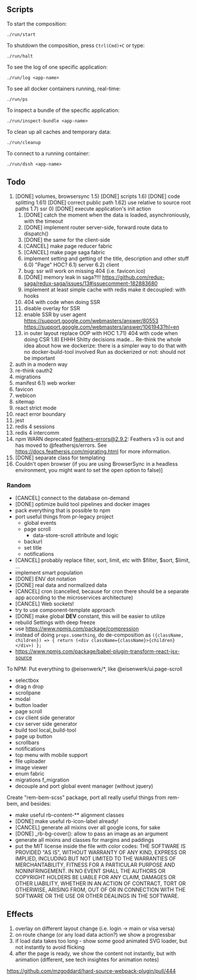 ## Scripts

To start the composition:
~~~
./run/start
~~~

To shutdown the composition, press `Ctrl(Cmd)+C` or type:
~~~
./run/halt
~~~

To see the log of one specific application:
~~~
./run/log <app-name>
~~~

To see all docker containers running, real-time:
~~~
./run/ps
~~~

To inspect a bundle of the specific application:
~~~
./run/inspect-bundle <app-name>
~~~

To clean up all caches and temporary data:
~~~
./run/cleanup
~~~

To connect to a running container:
~~~
./run/dssh <app-name>
~~~

## Todo

1) [DONE] volumes, browsersync
1.5) [DONE] scripts
1.6) [DONE] code splitting
1.61) [DONE] correct public path
1.62) use relative to source root paths
1.7) ssr
    0) [DONE] execute application's init action
    1) [DONE] catch the moment when the data is loaded, asynchroniously, with the timeout
    2) [DONE] implement router server-side, forward route data to dispatch()
    3) [DONE] the same for the client-side
    4) [CANCEL] make page reducer fabric
    5) [CANCEL] make page saga fabric
    6) implement setting and getting of the title, description and other stuff
        6.0) "Page" HOC?
        6.1) server
        6.2) client
    7) bug: ssr will work on missing 404 (i.e. favicon.ico)
    8) [DONE] memory leak in saga?!!!
        https://github.com/redux-saga/redux-saga/issues/13#issuecomment-182883680
    9) implement at least simple cache with redis
        make it decoupled: with hooks
    10) 404 with code when doing SSR
    11) disable overlay for SSR
    12) enable SSR by user agent
        https://support.google.com/webmasters/answer/80553
        https://support.google.com/webmasters/answer/1061943?hl=en
    13) in outer layout replace OOP with HOC
1.71) 404 with code when doing CSR
1.8) EHHH Shitty decisions made... 
    Re-think the whole idea about how we dockerize: there is a simpler way to do that with no docker-build-tool involved
    Run as dockerized or not: should not be important
2) auth in a modern way
4) re-think oauth2
5) migrations
6) manifest
6.1) web worker
7) favicon
8) webicon
9) sitemap
10) react strict mode
11) react error boundary
13) jest
14) redis 4 sessions
15) redis 4 intercomm
16) npm WARN deprecated feathers-errors@2.9.2: Feathers v3 is out and has moved to @feathersjs/errors. See https://docs.feathersjs.com/migrating.html for more information.
17) [DONE] separate class for templating
18) Couldn't open browser (if you are using BrowserSync in a headless environment, you might want to set the open option to false)]

### Random
* [CANCEL] connect to the database on-demand
* [DONE] optimize build tool pipelines and docker images
* pack everything that is possible to npm
* port useful things from pr-legacy project
    * global events
    * page scroll
        * data-store-scroll attribute and logic
    * backurl
    * set title
    * notifications
* [CANCEL] probably replace filter, sort, limit, etc with $filter, $sort, $limit, ...
* implement smart population
* [DONE] ENV dot notation
* [DONE] real data and normalized data
* [CANCEL] cron (cancelled, because for cron there should be a separate app according to the microservices architecture)
* [CANCEL] Web sockets!
* try to use component-template approach
* [DONE] make global __DEV__ constant, this will be easier to utilize
* rebuild Settings with deep freeze
* use https://www.npmjs.com/package/compression
* instead of doing `props.something`, do de-composition as `({className, children}) => { return (<div className={className}>{children}</div>) };`
* https://www.npmjs.com/package/babel-plugin-transform-react-jsx-source

To NPM:
Put everything to @eisenwerk/*, like @eisenwerk/ui.page-scroll

* selectbox
* drag n drop
* scrollpane
* modal
* button loader
* page scroll
* csv client side generator
* csv server side generator
* build tool
    local_build-tool
* page up button
* scrollbars
* notifications
* top menu with mobile support
* file uploader
* image viewer
* enum fabric
* migrations
    f_migration
* decouple and port global event manager (without jquery)

Create "rem-bem-scss" package, port all really useful things from rem-bem, and besides:
* make useful rb-content-** alignment classes
* [DONE] make useful rb-icon-label already!
* [CANCEL] generate all mixins over all google icons, for sake
* [DONE] _rb-bg-cover(): allow to pass an image as an argument
* generate all mixins and classes for margins and paddings
* put the MIT license inside the file with color codes:
THE SOFTWARE IS PROVIDED "AS IS", WITHOUT WARRANTY OF ANY KIND, EXPRESS OR IMPLIED, INCLUDING BUT NOT LIMITED TO THE WARRANTIES OF MERCHANTABILITY, FITNESS FOR A PARTICULAR PURPOSE AND NONINFRINGEMENT. IN NO EVENT SHALL THE AUTHORS OR COPYRIGHT HOLDERS BE LIABLE FOR ANY CLAIM, DAMAGES OR OTHER LIABILITY, WHETHER IN AN ACTION OF CONTRACT, TORT OR OTHERWISE, ARISING FROM, OUT OF OR IN CONNECTION WITH THE SOFTWARE OR THE USE OR OTHER DEALINGS IN THE SOFTWARE.

## Effects

1) overlay on different layout change (i.e. login -> main or visa versa)
2) on route change (or any load data action?) we show a progressbar
3) if load data takes too long - show some good animated SVG loader, but not instantly to avoid flicking
4) after the page is ready, we show the content not instantly, but with animation (different, see tech insightes for animation notes)


https://github.com/mzgoddard/hard-source-webpack-plugin/pull/444
